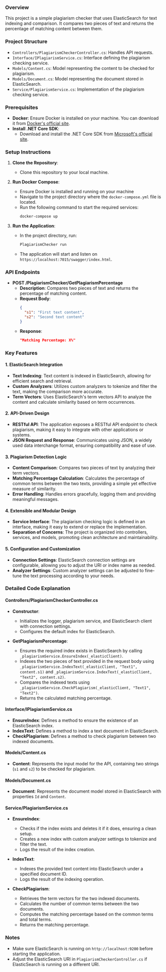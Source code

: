 ### Overview

This project is a simple plagiarism checker that uses ElasticSearch for text indexing and comparison. It compares two pieces of text and returns the percentage of matching content between them.

### Project Structure

- `Controllers/PlagiarismCheckerController.cs`: Handles API requests.
- `Interface/IPlagiarismService.cs`: Interface defining the plagiarism checking service.
- `Models/Content.cs`: Model representing the content to be checked for plagiarism.
- `Models/Document.cs`: Model representing the document stored in ElasticSearch.
- `Service/PlagiarismService.cs`: Implementation of the plagiarism checking service.

### Prerequisites
- **Docker**: Ensure Docker is installed on your machine. You can download it from [Docker's official site](https://www.docker.com/get-started).
- **Install .NET Core SDK**:
   - Download and install the .NET Core SDK from [Microsoft's official site](https://dotnet.microsoft.com/download).
### Setup Instructions

1. **Clone the Repository**:
   - Clone this repository to your local machine.

2. **Run Docker Compose**:
   - Ensure Docker is installed and running on your machine
   - Navigate to the project directory where the `docker-compose.yml` file is located.
   - Run the following command to start the required services:
     ```sh
     docker-compose up
     ```

3. **Run the Application**:
   - In the project directory, run:
     ```sh
     PlagiarismChecker run
     ```
   - The application will start and listen on `https://localhost:7015/swagger/index.html`.

### API Endpoints

- **POST /PlagiarismChecker/GetPlagiarismPercentage**
  - **Description**: Compares two pieces of text and returns the percentage of matching content.
  - **Request Body**:
    ```json
    {
      "s1": "First text content",
      "s2": "Second text content"
    }
    ```
  - **Response**:
    ```json
    "Matching Percentage: X%"
    ```

### Key Features

#### 1. ElasticSearch Integration
- **Text Indexing**: Text content is indexed in ElasticSearch, allowing for efficient search and retrieval.
- **Custom Analyzers**: Utilizes custom analyzers to tokenize and filter the text, making the comparison more accurate.
- **Term Vectors**: Uses ElasticSearch's term vectors API to analyze the content and calculate similarity based on term occurrences.

#### 2. API-Driven Design
- **RESTful API**: The application exposes a RESTful API endpoint to check plagiarism, making it easy to integrate with other applications or systems.
- **JSON Request and Response**: Communicates using JSON, a widely used data interchange format, ensuring compatibility and ease of use.

#### 3. Plagiarism Detection Logic
- **Content Comparison**: Compares two pieces of text by analyzing their term vectors.
- **Matching Percentage Calculation**: Calculates the percentage of common terms between the two texts, providing a simple yet effective measure of similarity.
- **Error Handling**: Handles errors gracefully, logging them and providing meaningful messages.

#### 4. Extensible and Modular Design
- **Service Interface**: The plagiarism checking logic is defined in an interface, making it easy to extend or replace the implementation.
- **Separation of Concerns**: The project is organized into controllers, services, and models, promoting clean architecture and maintainability.

#### 5. Configuration and Customization
- **Connection Settings**: ElasticSearch connection settings are configurable, allowing you to adjust the URI or index name as needed.
- **Analyzer Settings**: Custom analyzer settings can be adjusted to fine-tune the text processing according to your needs.

### Detailed Code Explanation

#### Controllers/PlagiarismCheckerController.cs

- **Constructor**:
  - Initializes the logger, plagiarism service, and ElasticSearch client with connection settings.
  - Configures the default index for ElasticSearch.

- **GetPlagiarismPercentage**:
  - Ensures the required index exists in ElasticSearch by calling `_plagiarismService.EnsureIndex(_elasticClient)`.
  - Indexes the two pieces of text provided in the request body using `_plagiarismService.IndexText(_elasticClient, "Text1", content.s1)` and `_plagiarismService.IndexText(_elasticClient, "Text2", content.s2)`.
  - Compares the indexed texts using `_plagiarismService.CheckPlagiarism(_elasticClient, "Text1", "Text2")`.
  - Returns the calculated matching percentage.

#### Interface/IPlagiarismService.cs

- **EnsureIndex**: Defines a method to ensure the existence of an ElasticSearch index.
- **IndexText**: Defines a method to index a text document in ElasticSearch.
- **CheckPlagiarism**: Defines a method to check plagiarism between two indexed documents.

#### Models/Content.cs

- **Content**: Represents the input model for the API, containing two strings (`s1` and `s2`) to be checked for plagiarism.

#### Models/Document.cs

- **Document**: Represents the document model stored in ElasticSearch with properties `Id` and `Content`.

#### Service/PlagiarismService.cs

- **EnsureIndex**:
  - Checks if the index exists and deletes it if it does, ensuring a clean setup.
  - Creates a new index with custom analyzer settings to tokenize and filter the text.
  - Logs the result of the index creation.

- **IndexText**:
  - Indexes the provided text content into ElasticSearch under a specified document ID.
  - Logs the result of the indexing operation.

- **CheckPlagiarism**:
  - Retrieves the term vectors for the two indexed documents.
  - Calculates the number of common terms between the two documents.
  - Computes the matching percentage based on the common terms and total terms.
  - Returns the matching percentage.

### Notes

- Make sure ElasticSearch is running on `http://localhost:9200` before starting the application.
- Adjust the ElasticSearch URI in `PlagiarismCheckerController.cs` if ElasticSearch is running on a different URI.

   
